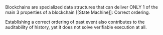 Blockchains are specialized data structures that can deliver ONLY 1 of the main 3 properties of a blockchain [[State Machine]]:  Correct ordering. 

Establishing a correct ordering of past event also contributes to the auditability of history, yet it does not solve verifiable execution at all.